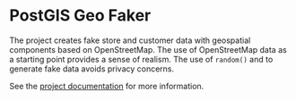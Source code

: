 # PostGIS Geo Faker

The project creates fake store and customer data with geospatial
components based on OpenStreetMap.  The use of OpenStreetMap data
as a starting point provides a sense of realism. The use of `random()`
and to generate fake data avoids privacy concerns.

See the [project documentation](https://faker.pgosm-flex.com) for more information.
